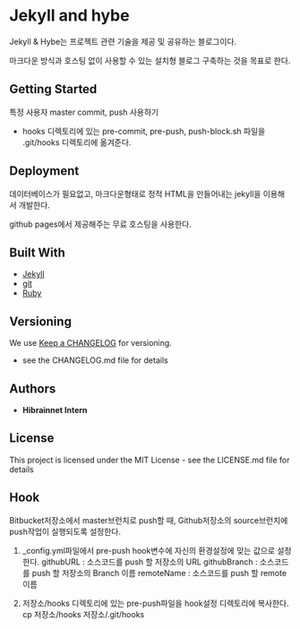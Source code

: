 # Jekyll and hybe

Jekyll & Hybe는 프로젝트 관련 기술을 제공 및 공유하는 블로그이다. 

마크다운 방식과 호스팅 없이 사용할 수 있는 설치형 블로그 구축하는 것을 목표로 한다. 


## Getting Started

특정 사용자 master commit, push 사용하기 
- hooks 디렉토리에 있는 pre-commit, pre-push, push-block.sh 파일을 .git/hooks 디렉토리에 옮겨준다. 



## Deployment

데이터베이스가 필요없고, 마크다운형태로 정적 HTML을 만들어내는 jekyll을 이용해서 개발한다. 

github pages에서 제공해주는 무료 호스팅을 사용한다.  


## Built With
* [Jekyll](http://https://jekyllrb.com/) 
* [git](https://github.com/)
* [Ruby](https://www.ruby-lang.org/ko/) 



## Versioning
We use [Keep a CHANGELOG](http://keepachangelog.com/en/0.3.0/) for versioning.
- see the CHANGELOG.md file for details 




## Authors
* **Hibrainnet Intern** 




## License
This project is licensed under the MIT License - see the LICENSE.md file for details



## Hook

Bitbucket저장소에서 master브런치로 push할 때, Github저장소의 source브런치에 push작업이 실행되도록 설정한다.

1. _config.yml파일에서 pre-push hook변수에 자신의 환경설정에 맞는 값으로 설정한다.
	githubURL : 소스코드를 push 할 저장소의 URL
	githubBranch : 소스코드를 push 할 저장소의 Branch 이름
	remoteName : 소스코드를 push 할 remote 이름

2. 저장소/hooks 디렉토리에 있는 pre-push파일을 hook설정 디렉토리에 복사한다.
	cp 저장소/hooks 저장소/.git/hooks
